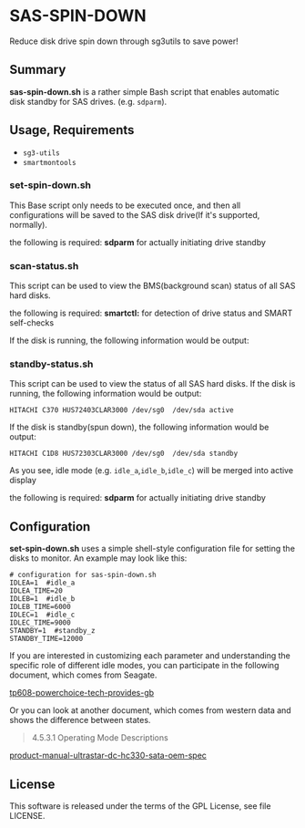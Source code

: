 # SAS-SPIN-DOWN

Reduce disk drive spin down through sg3utils to save power!

## Summary

**sas-spin-down.sh** is a rather simple Bash script that enables automatic disk
standby for SAS drives.
(e.g. `sdparm`).

## Usage, Requirements
- `sg3-utils`
- `smartmontools`

### set-spin-down.sh
This Base script only needs to be executed once,
and then all configurations will be saved to the SAS disk drive(If it's supported, normally).

the following is required:
**sdparm** for actually initiating drive standby

### scan-status.sh

This script can be used to view the BMS(background scan) status of all SAS hard disks.

the following is required:
**smartctl:** for detection of drive status and SMART self-checks

If the disk is running, the following information would be output:


### standby-status.sh

This script can be used to view the status of all SAS hard disks.
If the disk is running, the following information would be output:

`HITACHI C370 HUS72403CLAR3000 /dev/sg0  /dev/sda active`

If the disk is standby(spun down), the following information would be output:

`HITACHI C1D8 HUS72303CLAR3000 /dev/sg0  /dev/sda standby`

As you see, idle mode (e.g. `idle_a`,`idle_b`,`idle_c`) will be merged into active display

the following is required:
**sdparm** for actually initiating drive standby

## Configuration

**set-spin-down.sh** uses a simple shell-style configuration file for setting
the disks to monitor. An example may look like this:

    # configuration for sas-spin-down.sh
    IDLEA=1  #idle_a
    IDLEA_TIME=20
    IDLEB=1  #idle_b
    IDLEB_TIME=6000
    IDLEC=1  #idle_c
    IDLEC_TIME=9000
    STANDBY=1  #standby_z
    STANDBY_TIME=12000

If you are interested in customizing each parameter and understanding
the specific role of different idle modes, you can participate in
the following document, which comes from Seagate.

[tp608-powerchoice-tech-provides-gb](https://www.seagate.com/files/docs/pdf/en-GB/whitepaper/tp608-powerchoice-tech-provides-gb.pdf)

Or you can look at another document, which comes from western data and
shows the difference between states.

> 4.5.3.1 Operating Mode Descriptions

[product-manual-ultrastar-dc-hc330-sata-oem-spec](https://documents.westerndigital.com/content/dam/doc-library/en_us/assets/public/western-digital/product/data-center-drives/ultrastar-dc-hc300-series/product-manual-ultrastar-dc-hc330-sata-oem-spec.pdf)

## License
This software is released under the terms of the GPL License, see file LICENSE.